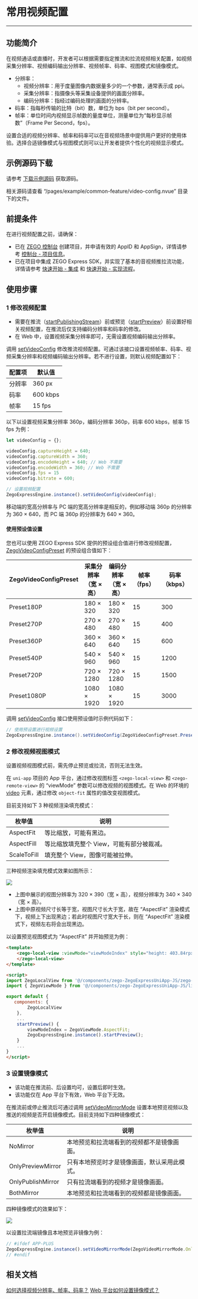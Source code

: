 # 常用视频配置

- - -

## 功能简介

在视频通话或直播时，开发者可以根据需要指定推流和拉流视频相关配置，如视频采集分辨率、视频编码输出分辨率、视频帧率、码率、视图模式和镜像模式。

- 分辨率：
    - 视频分辨率：用于度量图像内数据量多少的一个参数，通常表示成 ppi。
    - 采集分辨率：指摄像头等采集设备提供的画面分辨率。
    - 编码分辨率：指经过编码处理的画面的分辨率。
- 码率：指每秒传输的比特（bit）数，单位为 bps（bit per second）。
- 帧率：单位时间内视频显示帧数的量度单位，测量单位为“每秒显示帧数”（Frame Per Second，fps）。

设置合适的视频分辨率、帧率和码率可以在音视频场景中提供用户更好的使用体验。选择合适镜像模式与视图模式则可以让开发者提供个性化的视频显示模式。

## 示例源码下载

请参考 [下载示例源码](https://doc-zh.zego.im/article/8787) 获取源码。

相关源码请查看 “/pages/example/common-feature/video-config.nvue” 目录下的文件。

## 前提条件

在进行视频配置之前，请确保：

- 已在 [ZEGO 控制台](https://console.zego.im) 创建项目，并申请有效的 AppID 和 AppSign，详情请参考 [控制台 - 项目信息](/console/project-info)。
- 已在项目中集成 ZEGO Express SDK，并实现了基本的音视频推拉流功能，详情请参考 [快速开始 - 集成](https://doc-zh.zego.im/article/7774) 和 [快速开始 - 实现流程](https://doc-zh.zego.im/article/10330)。


## 使用步骤

### 1 修改视频配置

<Warning title="注意">


- 需要在推流（[startPublishingStream](https://doc-zh.zego.im/unique-api/express-video-sdk/zh/javascript_uni-app/classes/_zegoexpressengine_.zegoexpressengine.html#startpublishingstream)）前或预览（[startPreview](https://doc-zh.zego.im/unique-api/express-video-sdk/zh/javascript_uni-app/classes/_zegoexpressengine_.zegoexpressengine.html#startpreview)）前设置好相关视频配置，在推流后仅支持编码分辨率和码率的修改。
- 在 Web 中，设置视频采集分辨率即可，无需设置视频编码输出分辨率。


</Warning>



调用 [setVideoConfig](https://doc-zh.zego.im/unique-api/express-video-sdk/zh/javascript_uni-app/classes/_zegoexpressengine_.zegoexpressengine.html#setvideoconfig) 修改推流视频配置。可通过该接口设置视频帧率、码率、视频采集分辨率和视频编码输出分辨率。若不进行设置，则默认视频配置如下：

|配置项|默认值|
|-|-|
|分辨率|360 px|
|码率| 600 kbps|
|帧率|15 fps|

以下以设置视频采集分辨率 360p，编码分辨率 360p，码率 600 kbps，帧率 15 fps 为例：

```javascript
let videoConfig = {};

videoConfig.captureHeight = 640;
videoConfig.captureWidth = 360;
videoConfig.encodeHeight = 640; // Web 不需要
videoConfig.encodeWidth = 360; // Web 不需要
videoConfig.fps = 15
videoConfig.bitrate = 600;

// 设置视频配置
ZegoExpressEngine.instance().setVideoConfig(videoConfig);
```

<Note title="说明">


移动端的宽高分辨率与 PC 端的宽高分辨率是相反的，例如移动端 360p 的分辨率为 360 × 640，而 PC 端 360p 的分辨率为 640 × 360。

</Note>




#### 使用预设值设置

您也可以使用 ZEGO Express SDK 提供的预设组合值进行修改视频配置，[ZegoVideoConfigPreset](https://doc-zh.zego.im/unique-api/express-video-sdk/zh/javascript_uni-app/enums/_zegoexpressdefines_.zegovideoconfigpreset.html) 的预设组合值如下：

| ZegoVideoConfigPreset | 采集分辨率<br/>（宽 × 高） | 编码分辨率<br/>（宽 × 高） | 帧率（fps） | 码率（kbps） |
| ------------------- | ------------------ | --------------- | --------- | ---------- |
|      Preset180P      |       180 × 320        |      180 × 320      |     15      |     300      |
|      Preset270P      |       270 × 480        |      270 × 480      |     15      |     400      |
|      Preset360P      |       360 × 640        |      360 × 640      |     15      |     600      |
|      Preset540P      |       540 × 960        |      540 × 960      |     15      |     1200     |
|      Preset720P      |       720 × 1280       |      720 × 1280     |     15      |     1500     |
|     Preset1080P      |       1080 × 1920      |     1080 × 1920     |     15      |     3000     |

调用 [setVideoConfig](https://doc-zh.zego.im/unique-api/express-video-sdk/zh/javascript_uni-app/classes/_zegoexpressengine_.zegoexpressengine.html#setvideoconfig) 接口使用预设值时示例代码如下：

```java
// 使用预设置进行视频设置
ZegoExpressEngine.instance().setVideoConfig(ZegoVideoConfigPreset.Preset1080P)
```



### 2 修改视频视图模式

<Warning title="注意">


设置视频视图模式前，需先停止预览或拉流，否则无法生效。

</Warning>



在 `uni-app` 项目的 App 平台，通过修改视图标签 `<zego-local-view>` 和 `<zego-remote-view>` 的 “viewMode” 参数可以修改视频的视图模式。在 Web 的环境的 [video](https://uniapp.dcloud.io/component/video.html) 元素，通过修改 `object-fit` 属性的值改变视图模式。

目前支持如下 3 种视频渲染填充模式：

|枚举值|说明|
|-|-|
|AspectFit|等比缩放，可能有黑边。|
|AspectFill|等比缩放填充整个 View，可能有部分被裁减。|
|ScaleToFill|填充整个 View，图像可能被拉伸。|

三种视频渲染填充模式效果如图所示：

<Frame width="512" height="auto" caption=""><img src="https://doc-media.zego.im/sdk-doc/Pics/uniapp/CommonFeatures/CommonVideoConfig/viewMode_uniapp.png" /></Frame>

- 上图中展示的视图分辨率为 320 × 390（宽 × 高），视频分辨率为 340 × 340（宽 × 高）。
- 上图中原视频尺寸长等于宽，视图尺寸长大于宽，故在 “AspectFit” 渲染模式下，视频上下出现黑边；若此时视图尺寸宽大于长，则在 “AspectFit” 渲染模式下，视频左右将会出现黑边。

以设置预览视图模式为 “AspectFit” 并开始预览为例：

```html
<template>
    <zego-local-view :viewMode="viewModeIndex" style="height: 403.84rpx;flex: 1;">
    </zego-local-view>
</template>

<script>
import ZegoLocalView from '@/components/zego-ZegoExpressUniApp-JS/zego-view/ZegoLocalView';
import { ZegoViewMode } from '@/components/zego-ZegoExpressUniApp-JS/lib/ZegoExpressDefines';

export default {
   components: {
        ZegoLocalView
    },
    ...
    startPreview() {
        viewModeIndex = ZegoViewMode.AspectFit;
        ZegoExpressEngine.instance().startPreview();
    }
    ...
}
</script>
```

### 3 设置镜像模式

<Warning title="注意">


- 该功能在推流前、后设置均可，设置后即时生效。
- 该功能仅在 App 平台下有效，Web 平台下无效。

</Warning>




在推流前或停止推流后可通过调用 [setVideoMirrorMode](https://doc-zh.zego.im/unique-api/express-video-sdk/zh/javascript_uni-app/classes/_zegoexpressengine_.zegoexpressengine.html#setvideomirrormode) 设置本地预览视频以及推送的视频是否开启镜像模式。目前支持如下四种镜像模式：

|枚举值|说明|
|-|-|
|NoMirror|本地预览和拉流端看到的视频都不是镜像画面。|
|OnlyPreviewMirror|只有本地预览时才是镜像画面，默认采用此模式。|
|OnlyPublishMirror|只有拉流端看到的视频才是镜像画面。|
|BothMirror|本地预览和拉流端看到的视频都是镜像画面。|

四种镜像模式的效果如下：

<Frame width="512" height="auto" caption=""><img src="https://doc-media.zego.im/sdk-doc/Pics/uniapp/CommonFeatures/CommonVideoConfig/mirror_mode_uniapp.png" /></Frame>

以设置拉流端镜像且本地预览非镜像为例：

```javascript
// #ifdef APP-PLUS
ZegoExpressEngine.instance().setVideoMirrorMode(ZegoVideoMirrorMode.OnlyPublishMirror);
// #endif
```


## 相关文档

[如何选择视频分辨率、帧率、码率？](https://doc-zh.zego.im/faq/video_info)
[Web 平台如何设置镜像模式？](https://doc-zh.zego.im/faq/mirrormode_web?product=ExpressVideo&platform=web)
